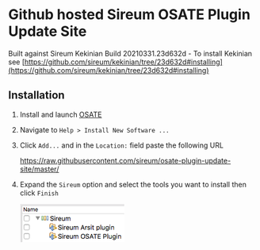 # Github hosted Sireum OSATE Plugin Update Site

Built against Sireum Kekinian Build 20210331.23d632d - To install Kekinian see [https://github.com/sireum/kekinian/tree/23d632d#installing](https://github.com/sireum/kekinian/tree/23d632d#installing)

## Installation
1. Install and launch [OSATE](http://osate.org/download-and-install.html)
2. Navigate to ``Help > Install New Software ...``
3. Click ``Add...`` and in the ``Location:`` field paste the following URL

    https://raw.githubusercontent.com/sireum/osate-plugin-update-site/master/
  
4. Expand the ``Sireum`` option and select the tools you want to install then click ``Finish``

   ![tool-options](resources/tool-options.png)
